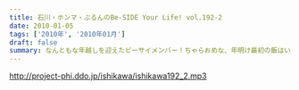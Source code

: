 ```yaml
---
title: 石川・ホンマ・ぶるんのBe-SIDE Your Life! vol.192-2
date: 2010-01-05
tags: ['2010年', '2010年01月']
draft: false
summary: なんともな年越しを迎えたビーサイメンバー！ちゃらおめな、年明け最初の飯はいつものメンツで渋谷で『もつ鍋』をつついておりました・・・これって・・・NAMAE
---
```


http://project-phi.ddo.jp/ishikawa/ishikawa192_2.mp3
